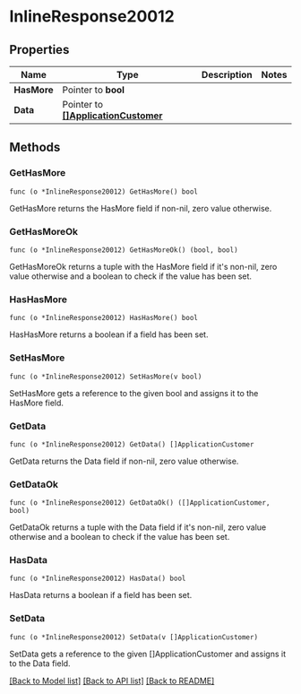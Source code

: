 # InlineResponse20012

## Properties

Name | Type | Description | Notes
------------ | ------------- | ------------- | -------------
**HasMore** | Pointer to **bool** |  | 
**Data** | Pointer to [**[]ApplicationCustomer**](ApplicationCustomer.md) |  | 

## Methods

### GetHasMore

`func (o *InlineResponse20012) GetHasMore() bool`

GetHasMore returns the HasMore field if non-nil, zero value otherwise.

### GetHasMoreOk

`func (o *InlineResponse20012) GetHasMoreOk() (bool, bool)`

GetHasMoreOk returns a tuple with the HasMore field if it's non-nil, zero value otherwise
and a boolean to check if the value has been set.

### HasHasMore

`func (o *InlineResponse20012) HasHasMore() bool`

HasHasMore returns a boolean if a field has been set.

### SetHasMore

`func (o *InlineResponse20012) SetHasMore(v bool)`

SetHasMore gets a reference to the given bool and assigns it to the HasMore field.

### GetData

`func (o *InlineResponse20012) GetData() []ApplicationCustomer`

GetData returns the Data field if non-nil, zero value otherwise.

### GetDataOk

`func (o *InlineResponse20012) GetDataOk() ([]ApplicationCustomer, bool)`

GetDataOk returns a tuple with the Data field if it's non-nil, zero value otherwise
and a boolean to check if the value has been set.

### HasData

`func (o *InlineResponse20012) HasData() bool`

HasData returns a boolean if a field has been set.

### SetData

`func (o *InlineResponse20012) SetData(v []ApplicationCustomer)`

SetData gets a reference to the given []ApplicationCustomer and assigns it to the Data field.


[[Back to Model list]](../README.md#documentation-for-models) [[Back to API list]](../README.md#documentation-for-api-endpoints) [[Back to README]](../README.md)


